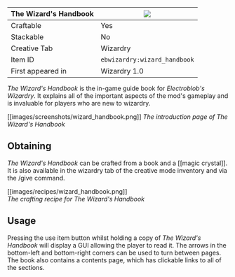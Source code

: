 | The Wizard's Handbook |![](https://github.com/Electroblob77/Wizardry/blob/1.12.2/src/main/resources/assets/ebwizardry/textures/items/wizard_handbook.png)|
|---|---|
| Craftable | Yes |
| Stackable | No |
| Creative Tab | Wizardry |
| Item ID | `ebwizardry:wizard_handbook` |
| First appeared in | Wizardry 1.0 |

_The Wizard's Handbook_ is the in-game guide book for _Electroblob's Wizardry_. It explains all of the important aspects of the mod's gameplay and is invaluable for players who are new to wizardry.

[[images/screenshots/wizard_handbook.png]]
_The introduction page of The Wizard's Handbook_

## Obtaining
_The Wizard's Handbook_ can be crafted from a book and a [[magic crystal]]. It is also available in the wizardry tab of the creative mode inventory and via the /give command.

[[images/recipes/wizard_handbook.png]]  
_The crafting recipe for The Wizard's Handbook_

## Usage
Pressing the use item button whilst holding a copy of _The Wizard's Handbook_ will display a GUI allowing the player to read it. The arrows in the bottom-left and bottom-right corners can be used to turn between pages. The book also contains a contents page, which has clickable links to all of the sections.